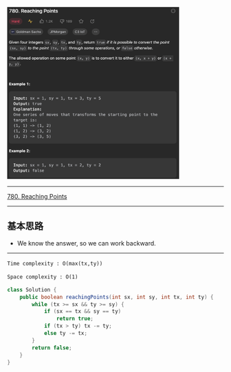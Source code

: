 <img src="2022-12-25-12-17-04.png" width="400" height="400"/>

___
[780. Reaching Points](https://leetcode.com/problems/reaching-points/)
___

## 基本思路
* We know the answer, so we can work backward.

___

`Time complexity : O(max(tx,ty))`

`Space complexity : O(1)`
```java
class Solution {
    public boolean reachingPoints(int sx, int sy, int tx, int ty) {
        while (tx >= sx && ty >= sy) {
            if (sx == tx && sy == ty)
                return true;
            if (tx > ty) tx -= ty;
            else ty -= tx;
        }
        return false;
    }
}
```
